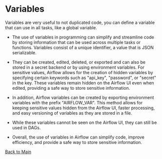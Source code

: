 # Variables

Variables are very useful to not duplicated code, you can define a variable that can use in all tasks, like a global variable.

- The use of variables in programming can simplify and streamline code by storing information that can be used across multiple tasks or functions. Variables consist of a unique identifier, a value that is JSON serializable.

- They can be created, edited, deleted, or exported and can also be stored in a secret backend or by using environment variables.
For sensitive values, Airflow allows for the creation of hidden variables by specifying certain keywords such as "api_key", "password", or "secret" in the key. These variables remain hidden on the Airflow UI even when edited, providing a safe way to store sensitive information.

- In addition, Airflow variables can be created by exporting environment variables with the prefix "AIRFLOW_VAR". This method allows for keeping sensitive values hidden from the Airflow UI, faster processing, and easy versioning of variables as they are stored in a file.

- While these variables cannot be seen on the Airflow UI, they can still be used in DAGs.

- Overall, the use of variables in Airflow can simplify code, improve efficiency, and provide a safe way to store sensitive information.


[Back to Main](https://github.com/seltons1/airflow-fundamentals-certification/blob/main/README.md)